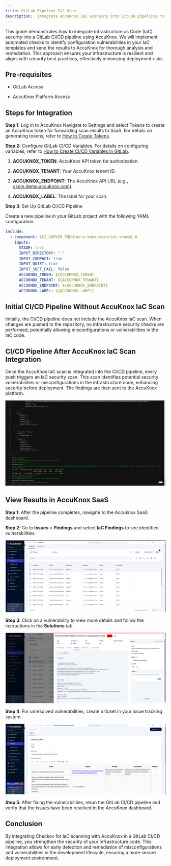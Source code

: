 ```yaml
---
title: GitLab Pipeline IaC Scan
description:  Integrate AccuKnox IaC scanning into GitLab pipelines to detect and fix misconfigurations, ensuring secure infrastructure deployment at scale.
---
```


This guide demonstrates how to integrate Infrastructure as Code (IaC) security into a GitLab CI/CD pipeline using AccuKnox. We will implement automated checks to identify configuration vulnerabilities in your IaC templates and send the results to AccuKnox for thorough analysis and remediation. This approach ensures your infrastructure is resilient and aligns with security best practices, effectively minimizing deployment risks.

## **Pre-requisites**

- GitLab Access

- AccuKnox Platform Access

## Steps for Integration

**Step 1**: Log in to AccuKnox Navigate to Settings and select Tokens to create an AccuKnox token for forwarding scan results to SaaS. For details on generating tokens, refer to [How to Create Tokens](https://help.accuknox.com/how-to/how-to-create-tokens/?h=token "https://help.accuknox.com/how-to/how-to-create-tokens/?h=token").

**Step 2:** Configure GitLab CI/CD Variables. For details on configuring variables, refer to [How to Create CI/CD Variables in GitLab](https://docs.gitlab.com/ee/ci/variables/ "https://docs.gitlab.com/ee/ci/variables/").

1. **ACCUKNOX_TOKEN**: AccuKnox API token for authorization.

2. **ACCUKNOX_TENANT**: Your AccuKnox tenant ID.

3. **ACCUKNOX_ENDPOINT**: The AccuKnox API URL (e.g., [cspm.demo.accuknox.com](http://cspm.demo.accuknox.com/ "http://cspm.demo.accuknox.com")).

4. **ACCUKNOX_LABEL**: The label for your scan.

**Step 3**: Set Up GitLab CI/CD Pipeline

Create a new pipeline in your GitLab project with the following YAML configuration:

```yaml
include:
  - component: $CI_SERVER_FQDN/accu-knox/scan/iac-scan@1.0
    inputs:
      STAGE: test
      INPUT_DIRECTORY: "."
      INPUT_COMPACT: true
      INPUT_QUIET: true
      INPUT_SOFT_FAIL: false
      ACCUKNOX_TOKEN: ${ACCUKNOX_TOKEN}
      ACCUKNOX_TENANT: ${ACCUKNOX_TENANT}
      ACCUKNOX_ENDPOINT: ${ACCUKNOX_ENDPOINT}
      ACCUKNOX_LABEL: ${ACCUKNOX_LABEL}
```

## **Initial CI/CD Pipeline Without AccuKnox IaC Scan**

Initially, the CI/CD pipeline does not include the AccuKnox IaC scan. When changes are pushed to the repository, no infrastructure security checks are performed, potentially allowing misconfigurations or vulnerabilities in the IaC code.

## **CI/CD Pipeline After AccuKnox IaC Scan Integration**

Once the AccuKnox IaC scan is integrated into the CI/CD pipeline, every push triggers an IaC security scan. This scan identifies potential security vulnerabilities or misconfigurations in the infrastructure code, enhancing security before deployment. The findings are then sent to the AccuKnox platform.

![image-20241122-041210.png](./images/gitlab-pipeline-iac-scan/1.png)

## **View Results in AccuKnox SaaS**

**Step 1**: After the pipeline completes, navigate to the Accuknox SaaS dashboard.

**Step 2**: Go to **Issues** > **Findings** and select **IaC Findings** to see identified vulnerabilities.

![image-20241122-041304.png](./images/gitlab-pipeline-iac-scan/2.png)

**Step 3**: Click on a vulnerability to view more details and follow the instructions in the **Solutions** tab.

![image-20241122-041403.png](./images/gitlab-pipeline-iac-scan/3.png)

**Step 4**: For unresolved vulnerabilities, create a ticket in your issue tracking system.

![image-20241122-041845.png](./images/gitlab-pipeline-iac-scan/4.png)

**Step 5**: After fixing the vulnerabilities, rerun the GitLab CI/CD pipeline and verify that the issues have been resolved in the AccuKnox dashboard.

## **Conclusion**

By integrating Checkov for IaC scanning with AccuKnox in a GitLab CI/CD pipeline, you strengthen the security of your infrastructure code. This integration allows for early detection and remediation of misconfigurations and vulnerabilities in the development lifecycle, ensuring a more secure deployment environment.